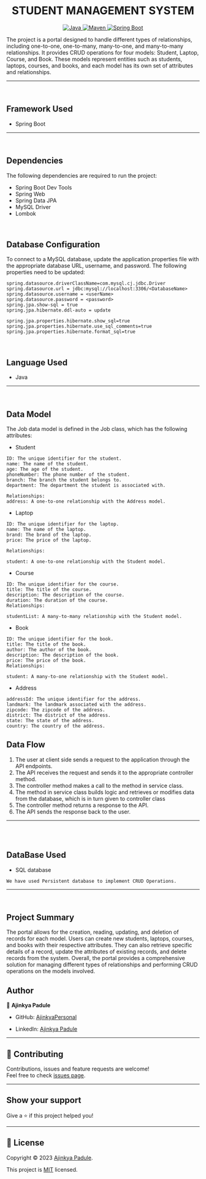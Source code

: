 <h1 align = "center"> STUDENT MANAGEMENT SYSTEM </h1>

<p align="center">
<a href="Java url">
    <img alt="Java" src="https://img.shields.io/badge/Java->=8-darkblue.svg" />
</a>
<a href="Maven url" >
    <img alt="Maven" src="https://img.shields.io/badge/maven-3.0.5-brightgreen.svg" />
</a>
<a href="Spring Boot url" >
    <img alt="Spring Boot" src="https://img.shields.io/badge/Spring Boot-3.0.6-brightgreen.svg" />
</a>
</p>
The project is a portal designed to handle different types of relationships, including one-to-one, one-to-many, many-to-one, and many-to-many relationships. It provides CRUD operations for four models: Student, Laptop, Course, and Book. These models represent entities such as students, laptops, courses, and books, and each model has its own set of attributes and relationships.

---
<br>

## Framework Used
* Spring Boot

---
<br>

## Dependencies
The following dependencies are required to run the project:

* Spring Boot Dev Tools
* Spring Web
* Spring Data JPA
* MySQL Driver
* Lombok

<br>

## Database Configuration
To connect to a MySQL database, update the application.properties file with the appropriate database URL, username, and password. The following properties need to be updated:
```
spring.datasource.driverClassName=com.mysql.cj.jdbc.Driver
spring.datasource.url = jdbc:mysql://localhost:3306/<DatabaseName>
spring.datasource.username = <userName>
spring.datasource.password = <password>
spring.jpa.show-sql = true
spring.jpa.hibernate.ddl-auto = update

spring.jpa.properties.hibernate.show_sql=true
spring.jpa.properties.hibernate.use_sql_comments=true
spring.jpa.properties.hibernate.format_sql=true

```
<br>

## Language Used
* Java

---
<br>

## Data Model

The Job data model is defined in the Job class, which has the following attributes:
<br>

* Student
```
ID: The unique identifier for the student.
name: The name of the student.
age: The age of the student.
phoneNumber: The phone number of the student.
branch: The branch the student belongs to.
department: The department the student is associated with.

Relationships:
address: A one-to-one relationship with the Address model.
```

* Laptop
```
ID: The unique identifier for the laptop.
name: The name of the laptop.
brand: The brand of the laptop.
price: The price of the laptop.

Relationships:

student: A one-to-one relationship with the Student model.

```

* Course
```
ID: The unique identifier for the course.
title: The title of the course.
description: The description of the course.
duration: The duration of the course.
Relationships:

studentList: A many-to-many relationship with the Student model.
```


* Book
```
ID: The unique identifier for the book.
title: The title of the book.
author: The author of the book.
description: The description of the book.
price: The price of the book.
Relationships:

student: A many-to-one relationship with the Student model.
```

* Address
```
addressId: The unique identifier for the address.
landmark: The landmark associated with the address.
zipcode: The zipcode of the address.
district: The district of the address.
state: The state of the address.
country: The country of the address.

```


## Data Flow

1. The user at client side sends a request to the application through the API endpoints.
2. The API receives the request and sends it to the appropriate controller method.
3. The controller method makes a call to the method in service class.
4. The method in service class builds logic and retrieves or modifies data from the database, which is in turn given to controller class
5. The controller method returns a response to the API.
6. The API sends the response back to the user.

---

<br>

<br>

## DataBase Used
* SQL database
```
We have used Persistent database to implement CRUD Operations.
```
---
<br>

## Project Summary

The portal allows for the creation, reading, updating, and deletion of records for each model. Users can create new students, laptops, courses, and books with their respective attributes. They can also retrieve specific details of a record, update the attributes of existing records, and delete records from the system.
Overall, the portal provides a comprehensive solution for managing different types of relationships and performing CRUD operations on the models involved.

## Author

👤 **Ajinkya Padule**

* GitHub: [AjinkyaPersonal](https://github.com/AjinkyaPersonal)

* LinkedIn: [Ajinkya Padule](https://www.linkedin.com/in/ajinkya-padule-04b8541a6/)
    
---

## 🤝 Contributing

Contributions, issues and feature requests are welcome!<br />Feel free to check [issues page]("url").
    
---
    
## Show your support

Give a ⭐️ if this project helped you!
    
---
    
## 📝 License

Copyright © 2023 [Ajinkya Padule](https://github.com/AjinkyaPersonal).<br />

This project is [MIT]("url") licensed.


